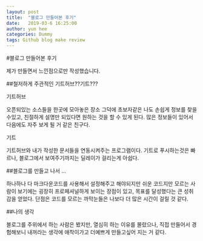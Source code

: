 ```yaml
---
layout: post
title:  "블로그 만들어본 후기"
date:   2019-03-6 16:25:00
author: yun hee
categories: Dummy
tags: Github blog make review
---
```

#블로그 만들어본 후기

제가 만들면서 느낀점으로만 작성했습니다.


##철저하게 주관적인 기트허브??기트???

기트허브

오픈되있는 소스들을 한곳에 모아놓은 장소 그덕에 초보자같은 나도 손쉽게 정보를 찾을 수있고,
친절하게 설명만 되있다면 원하는 것을 할 수 있게 된다.
많은 정보들이 있어서 다음에도 자주 보게 될 거 같은 친구다.


기트

기트허브와 내가 작성한 문서들을 연동시켜주는 프로그램이다.
기트로 푸시하는것은 빠르나, 블로그에서 보여주기까지는 딜레이가 걸리는게 아쉽다.


##블로그를 만들고 나서 ...

하나하나 다 마크다운코드를 사용해서 설정해주고 해야되지만
쉬운 코드지만 모르는 사람이 보기에는 굉장히 프로페셔널하게 보이는 장점이 있고,
목표를 달성했다는 큰 성취감을 얻었다.
단점은 코드를 모르는 까막눈들은 나보다 더 많은 시간이 걸릴 것 같다.

##나의 생각

블로그를 주위에서 하는 사람은 봤지만, 열심히 하는 이유를 몰랐으나, 직접 만들어서 경험해보니 내꺼라는 생각에 애착이가고 더예쁘게 만들고싶어 지는 거 같다.





